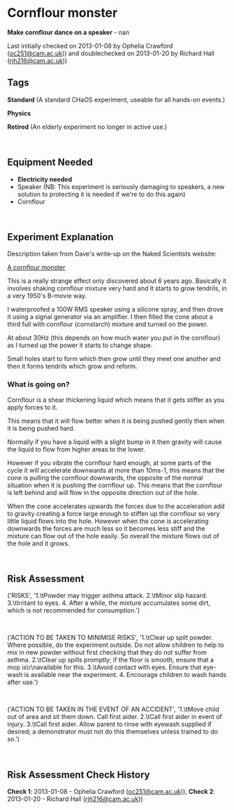 # Cornflour monster

**Make cornflour dance on a speaker** - nan

Last initially checked on 2013-01-08 by Ophelia Crawford (oc251@cam.ac.uk)) and doublechecked on 2013-01-20 by Richard Hall (rjh216@cam.ac.uk))

## Tags
<!--- Start Tags (DO NOT REMOVE THIS COMMENT) --->

**Standard** (A standard CHaOS experiment, useable for all hands-on events.)

**Physics**

**Retired** (An elderly experiment no longer in active use.)
<!--- End Tags (DO NOT REMOVE THIS COMMENT) --->

<br/>

## Equipment Needed 
- **Electricity needed**
- Speaker (NB: This experiment is seriously damaging to speakers, a new solution to protecting it is needed if we're to do this again)
- Cornflour

<br/>

## Experiment Explanation 

Description taken from Dave's write-up on the Naked Scientists website:


[A cornflour monster](http://www.thenakedscientists.com/HTML/content/kitchenscience/garage-science/exp/a-cornflour-monster/)


This is a really strange effect only discovered about 6 years ago. Basically it involves shaking cornflour mixture very hard and it starts to grow tendrils, in a very 1950's B-movie way.


I waterproofed a 100W RMS speaker using a silicone spray, and then drove it using a signal generator via an amplifier. I then filled the cone about a third full with cornflour (cornstarch) mixture and turned on the power.


At about 30Hz (this depends on how much water you put in the cornflour) as I turned up the power it starts to change shape. 


Small holes start to form which then grow until they meet one another and then it forms tendrils which grow and reform.


### What is going on?


Cornflour is a shear thickening liquid which means that it gets stiffer as you apply forces to it.


This means that it will flow better when it is being pushed gently then when it is being pushed hard.


Normally if you have a liquid with a slight bump in it then gravity will cause the liquid to flow from higher areas to the lower. 


However if you vibrate the cornflour hard enough, at some parts of the cycle it will accelerate downwards at more than 10ms-1, this means that the cone is pulling the cornflour downwards, the opposite of the normal situation when it is pushing the cornflour up. This means that the cornflour is left behind and will flow in the opposite direction out of the hole.


When the cone accelerates upwards the forces due to the acceleration add to gravity creating a force large enough to stiffen up the cornflour so very little liquid flows into the hole. However when the cone is accelerating downwards the forces are much less so it becomes less stiff and the mixture can flow out of the hole easily. So overall the mixture flows out of the hole and it grows. 



<br/>

## Risk Assessment

('RISKS', '1.\tPowder may trigger asthma attack. 2.\tMinor slip hazard. 3.\tIrritant to eyes. 4.      After a while, the mixture accumulates some dirt, which is not recommended for consumption.')

<br/>

('ACTION TO BE TAKEN TO MINIMISE RISKS', '1.\tClear up spilt powder.  Where possible, do the experiment outside.  Do not allow children to help to mix in new powder without first checking that they do not suffer from asthma. 2.\tClear up spills promptly; if the floor is smooth, ensure that a mop is\r\navailable for this. 3.\tAvoid contact with eyes.  Ensure that eye-wash is available near the experiment. 4.       Encourage children to wash hands after use.')

<br/>

('ACTION TO BE TAKEN IN THE EVENT OF AN ACCIDENT', '1.\tMove child out of area and sit them down. Call first aider. 2.\tCall first aider in event of injury. 3.\tCall first aider.  Allow parent to rinse with eyewash supplied if desired; a demonstrator must not do this themselves unless trained to do so.')

<br/>

## Risk Assessment Check History 

**Check 1**: 2013-01-08 - Ophelia Crawford (oc251@cam.ac.uk)), **Check 2**: 2013-01-20 - Richard Hall (rjh216@cam.ac.uk))